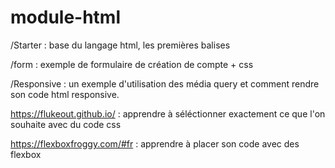 # module-html


/Starter : base du langage html, les premières balises

/form : exemple de formulaire de création de compte + css

/Responsive : un exemple d'utilisation des média query et comment rendre son code html responsive.

https://flukeout.github.io/ : apprendre à séléctionner exactement ce que l'on souhaite avec du code css

https://flexboxfroggy.com/#fr : apprendre à placer son code avec des flexbox